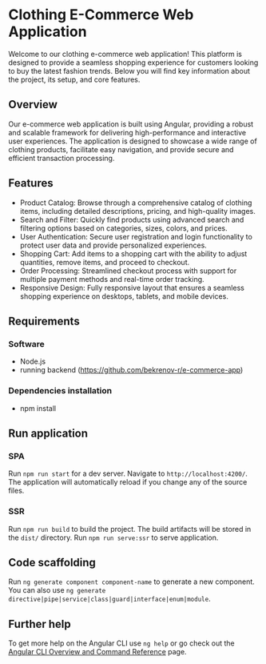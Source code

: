 # Clothing E-Commerce Web Application
Welcome to our clothing e-commerce web application! This platform is designed to provide a seamless shopping experience for customers looking to buy the latest fashion trends. Below you will find key information about the project, its setup, and core features.

## Overview
Our e-commerce web application is built using Angular, providing a robust and scalable framework for delivering high-performance and interactive user experiences. The application is designed to showcase a wide range of clothing products, facilitate easy navigation, and provide secure and efficient transaction processing.

## Features
- Product Catalog: Browse through a comprehensive catalog of clothing items, including detailed descriptions, pricing, and high-quality images.
- Search and Filter: Quickly find products using advanced search and filtering options based on categories, sizes, colors, and prices.
- User Authentication: Secure user registration and login functionality to protect user data and provide personalized experiences.
- Shopping Cart: Add items to a shopping cart with the ability to adjust quantities, remove items, and proceed to checkout.
- Order Processing: Streamlined checkout process with support for multiple payment methods and real-time order tracking.
- Responsive Design: Fully responsive layout that ensures a seamless shopping experience on desktops, tablets, and mobile devices.

## Requirements
###  Software
- Node.js
- running backend (https://github.com/bekrenov-r/e-commerce-app)

### Dependencies installation
- npm install

## Run application
### SPA
Run `npm run start` for a dev server. Navigate to `http://localhost:4200/`. The application will automatically reload if you change any of the source files.

### SSR
Run `npm run build` to build the project. The build artifacts will be stored in the `dist/` directory.
Run `npm run serve:ssr` to serve application.

## Code scaffolding

Run `ng generate component component-name` to generate a new component. You can also use `ng generate directive|pipe|service|class|guard|interface|enum|module`.

## Further help

To get more help on the Angular CLI use `ng help` or go check out the [Angular CLI Overview and Command Reference](https://angular.io/cli) page.
